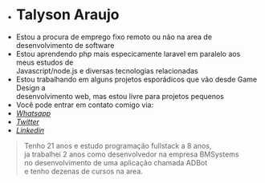 - <h1>Talyson Araujo</h1>
- Estou a procura de emprego fixo remoto ou não na area de desenvolvimento de software 
- Estou aprendendo php mais especicamente laravel em paralelo aos meus estudos de<br> Javascript/node.js e diversas tecnologias relacionadas
- Estou trabalhando em alguns projetos esporádicos que vão desde Game Design a <br>desenvolvimento web, mas estou livre para projetos pequenos 
- Você pode entrar em contato comigo via:
- *<a href="https://contate.me/talysonaraujo" target="_blank">Whatsapp</a>*
- *<a href="https://twitter.com/twiteremtchato" target="_blank">Twitter</a>*
- *<a href="https://www.linkedin.com/in/talyson-araujo-25071a25b/" target="_blank">Linkedin</a>*

>Tenho 21 anos e estudo programação fullstack a 8 anos,<br>
ja trabalhei 2 anos como desenvolvedor na empresa BMSystems<br>
no desenvolvimento de uma aplicação chamada ADBot<br>
e tenho dezenas de cursos na area.

<!---
TalysonAraujo/TalysonAraujo is a ✨ special ✨ repository because its `README.md` (this file) appears on your GitHub profile.
You can click the Preview link to take a look at your changes.
--->
